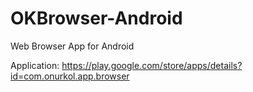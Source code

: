 # OKBrowser-Android
Web Browser App for Android

Application:
https://play.google.com/store/apps/details?id=com.onurkol.app.browser

